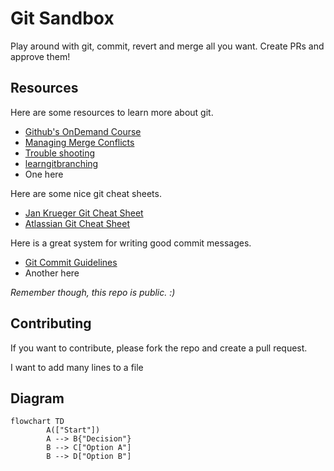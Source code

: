 # Git Sandbox

Play around with git, commit, revert and merge all you want. Create PRs and approve them!

## Resources

Here are some resources to learn more about git.

- [Github's OnDemand Course](https://services.github.com/on-demand/intro-to-github/)
- [Managing Merge Conflicts](https://services.github.com/on-demand/merge-conflicts/)
- [Trouble shooting](https://services.github.com/on-demand/git-trouble/)
- [learngitbranching](https://learngitbranching.js.org/)
- One here

Here are some nice git cheat sheets.

- [Jan Krueger Git Cheat Sheet](https://jan-krueger.net/wordpress/wp-content/uploads/2007/09/git-cheat-sheet.pdf)
- [Atlassian Git Cheat Sheet](https://www.atlassian.com/git/tutorials/atlassian-git-cheatsheet)

Here is a great system for writing good commit messages.

- [Git Commit Guidelines](https://github.com/angular/angular.js/blob/master/DEVELOPERS.md#commits)
- Another here

_Remember though, this repo is public. :)_

## Contributing

If you want to contribute, please fork the repo and create a pull request.


I want to add many lines to a file

## Diagram

```mermaid
flowchart TD
        A(["Start"])
        A --> B{"Decision"}
        B --> C["Option A"]
        B --> D["Option B"]
```
